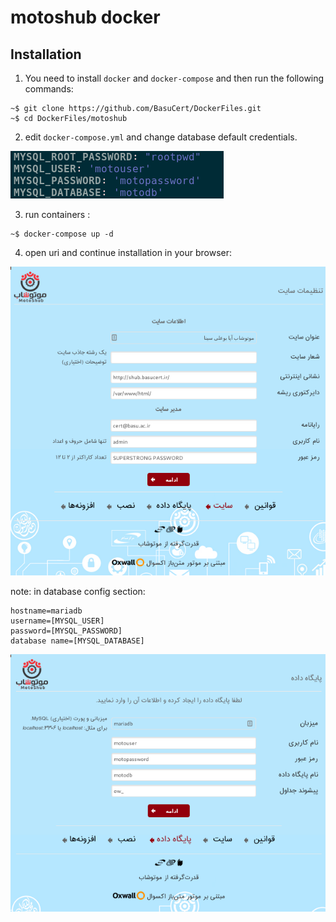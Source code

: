 # motoshub docker

## Installation
1. You need to install ``docker`` and ``docker-compose`` and then run the following commands:
```shell
~$ git clone https://github.com/BasuCert/DockerFiles.git
~$ cd DockerFiles/motoshub
```

2. edit ``docker-compose.yml`` and change database default credentials.

![database default credentials](/motoshub/screenshots/dbconfig.png?raw=true)

3. run containers :
```shell
~$ docker-compose up -d 
```

4. open uri and continue installation in your browser:

![database default credentials](/motoshub/screenshots/webinterface-config.png?raw=true)

note: in database config section:
```
hostname=mariadb
username=[MYSQL_USER]
password=[MYSQL_PASSWORD]
database name=[MYSQL_DATABASE]
```

![database default credentials](/motoshub/screenshots/webinterface-dbconfig.png?raw=true)
